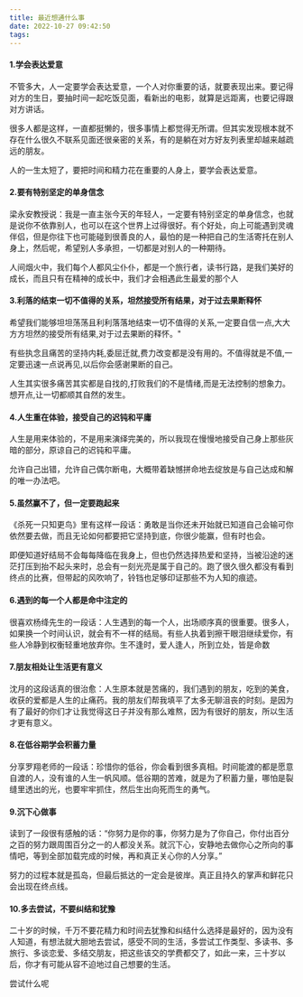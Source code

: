 ```yaml
---
title: 最近想通什么事
date: 2022-10-27 09:42:50
tags:
---
```

#### 1.学会表达爱意

不管多大，人一定要学会表达爱意，一个人对你重要的话，就要表现出来。要记得对方的生日，要抽时间一起吃饭见面，看新出的电影，就算是远距离，也要记得跟对方讲话。

很多人都是这样，一直都挺懒的，很多事情上都觉得无所谓。但其实发现根本就不存在什么很久不联系见面还很亲密的关系，有的是躺在对方好友列表里却越来越疏远的朋友。

人的一生太短了，要把时间和精力花在重要的人身上，要学会表达爱意。

#### 2.要有特别坚定的单身信念

梁永安教授说：我是一直主张今天的年轻人，一定要有特别坚定的单身信念，也就是说你不依靠别人，也可以在这个世界上过得很好。有个好处，向上可能遇到灵魂伴侣，但是你往下也可能碰到很善良的人，最怕的是一种把自己的生活寄托在别人身上，然后呢，希望别人多承担，一切都是对别人的一种期待。

人间烟火中，我们每个人都风尘仆仆，都是一个旅行者，读书行路，是我们美好的成长，而且只有在精神的成长中，我们才会相遇此生最爱的那个人

#### 3.利落的结束一切不值得的关系，坦然接受所有结果，对于过去果断释怀

希望我们能够坦坦荡荡且利利落落地结束一切不值得的关系,一定要自信一点,大大方方坦然的接受所有结果,对于过去果断的释怀。"

有些执念且痛苦的坚持内耗,委屈迁就,费力改变都是没有用的。不值得就是不值,一定要迅速一点说再见,以后你会感谢果断的自己。

人生其实很多痛苦其实都是自找的,打败我们的不是情绪,而是无法控制的想象力。想开点,让一切都顺其自然的发生。

#### 4.人生重在体验，接受自己的迟钝和平庸

人生是用来体验的，不是用来演绎完美的，所以我现在慢慢地接受自己身上那些灰暗的部分，原谅自己的迟钝和平庸。

允许自己出错，允许自己偶尔断电，大概带着缺憾拼命地去绽放是与自己达成和解的唯一办法吧。

#### 5.虽然赢不了，但一定要跑起来

《杀死一只知更鸟》里有这样一段话：勇敢是当你还未开始就已知道自己会输可你依然要去做，而且无论如何都要把它坚持到底，你很少能赢，但有时也会。

即便知道好结局不会每每降临在我身上，但也仍然选择热爱和坚持，当被沿途的迷茫打压到抬不起头来时，总会有一刻光亮是属于自己的。跑了很久很久都没有看到终点的比赛，但带起的风吹响了，铃铛也足够印证那些不为人知的痕迹。

#### 6.遇到的每一个人都是命中注定的

很喜欢杨绛先生的一段话：人生遇到的每一个人，出场顺序真的很重要。很多人，如果换一个时间认识，就会有不一样的结局。有些人执着到擦干眼泪继续爱你，有些人冷静到权衡轻重地放弃你。生不逢时，爱人逢人，所到立处，皆是命数

#### 7.朋友相处让生活更有意义

沈月的这段话真的很治愈：人生原本就是苦痛的，我们遇到的朋友，吃到的美食，收获的爱都是人生的止痛药。我的朋友们帮我填平了太多无聊沮丧的时刻。是因为有了最好的你们才让我觉得这日子并没有那么难熬，因为有很好的朋友，所以生活才更有意义。

#### 8.在低谷期学会积蓄力量

分享罗翔老师的一段话：珍惜你的低谷，你会看到很多真相。时间能渡的都是愿意自渡的人，没有谁的人生一帆风顺。低谷期的苦难，就是为了积蓄力量，哪怕是裂缝里透出的光，也要牢牢抓住，然后生出向死而生的勇气。

#### 9.沉下心做事

读到了一段很有感触的话：“你努力是你的事，你努力是为了你自己，你付出百分之百的努力跟周围百分之一的人都没关系。就沉下心，安静地去做你心之所向的事情吧，等到全部加载完成的时候，再和真正关心你的人分享。”

努力的过程本就是孤岛，但最后抵达的一定会是彼岸。真正且持久的掌声和鲜花只会出现在终点线。

#### 10.多去尝试，不要纠结和犹豫

二十岁的时候，千万不要花精力和时间去犹豫和纠结什么选择是最好的，因为没有人知道，有想法就大胆地去尝试，感受不同的生活，多尝试工作类型、多读书、多旅行、多谈恋爱、多结交朋友，把这些该交的学费都交了，如此一来，三十岁以后，你才有可能从容不迫地过自己想要的生活。



尝试什么呢
